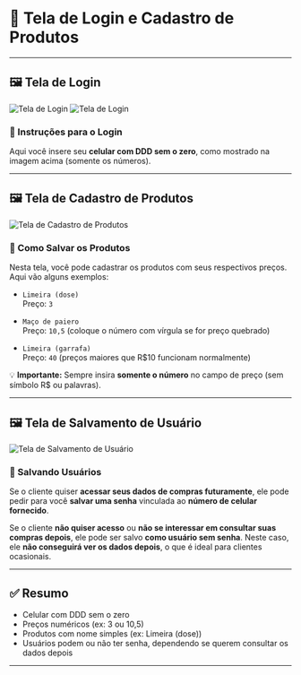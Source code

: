 # 📲 Tela de Login e Cadastro de Produtos

---

## 🖼️ Tela de Login

![Tela de Login](https://res.cloudinary.com/do5a7dsy8/image/upload/v1751289210/site_do_bar/Captura_de_Tela_2025-06-30_a%CC%80s_10.13.15_ktrb1v.png)
![Tela de Login](https://res.cloudinary.com/do5a7dsy8/image/upload/v1751289031/site_do_bar/Captura_de_Tela_2025-06-30_a%CC%80s_09.53.36_x2q3bi.png)

### 📝 Instruções para o Login

Aqui você insere seu **celular com DDD sem o zero**, como mostrado na imagem acima (somente os números).

---

## 🖼️ Tela de Cadastro de Produtos

![Tela de Cadastro de Produtos](https://res.cloudinary.com/do5a7dsy8/image/upload/v1751289047/site_do_bar/Captura_de_Tela_2025-06-30_a%CC%80s_09.54.28_e9cq9o.png)

### 🛒 Como Salvar os Produtos

Nesta tela, você pode cadastrar os produtos com seus respectivos preços. Aqui vão alguns exemplos:

- `Limeira (dose)`  
  Preço: `3`

- `Maço de paiero`  
  Preço: `10,5` (coloque o número com vírgula se for preço quebrado)

- `Limeira (garrafa)`  
  Preço: `40` (preços maiores que R$10 funcionam normalmente)

💡 **Importante:** Sempre insira **somente o número** no campo de preço (sem símbolo R$ ou palavras).

---

## 🖼️ Tela de Salvamento de Usuário

![Tela de Salvamento de Usuário](https://res.cloudinary.com/do5a7dsy8/image/upload/v1751289210/site_do_bar/Captura_de_Tela_2025-06-30_a%CC%80s_10.13.15_ktrb1v.png)

### 👤 Salvando Usuários

Se o cliente quiser **acessar seus dados de compras futuramente**, ele pode pedir para você **salvar uma senha** vinculada ao **número de celular fornecido**.

Se o cliente **não quiser acesso** ou **não se interessar em consultar suas compras depois**, ele pode ser salvo **como usuário sem senha**. Neste caso, ele **não conseguirá ver os dados depois**, o que é ideal para clientes ocasionais.

---

## ✅ Resumo

- Celular com DDD sem o zero
- Preços numéricos (ex: 3 ou 10,5)
- Produtos com nome simples (ex: Limeira (dose))
- Usuários podem ou não ter senha, dependendo se querem consultar os dados depois

---

